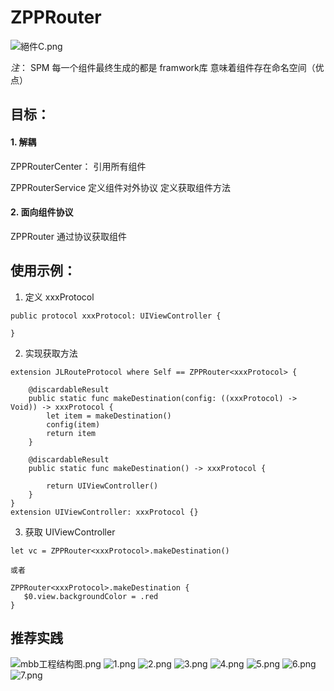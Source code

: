 # ZPPRouter

![絕件C.png](https://upload-images.jianshu.io/upload_images/11285123-eea1e90a109092d5.png?imageMogr2/auto-orient/strip%7CimageView2/2/w/1240)


*注*： SPM 每一个组件最终生成的都是 framwork库 意味着组件存在命名空间（优点）


## 目标：
 
#### 1. 解耦

ZPPRouterCenter：
引用所有组件 


ZPPRouterService
定义组件对外协议
定义获取组件方法

#### 2. 面向组件协议
ZPPRouter 通过协议获取组件


## 使用示例：
1. 定义 xxxProtocol
```
public protocol xxxProtocol: UIViewController {
    
}

```

2. 实现获取方法
```
extension JLRouteProtocol where Self == ZPPRouter<xxxProtocol> {
    
    @discardableResult
    public static func makeDestination(config: ((xxxProtocol) -> Void)) -> xxxProtocol {
        let item = makeDestination()
        config(item)
        return item
    }
    
    @discardableResult
    public static func makeDestination() -> xxxProtocol {
        
        return UIViewController()
    }
}
extension UIViewController: xxxProtocol {}

```

3. 获取 UIViewController 
```
let vc = ZPPRouter<xxxProtocol>.makeDestination()

或者

ZPPRouter<xxxProtocol>.makeDestination {
   $0.view.backgroundColor = .red
}

```

## 推荐实践

![mbb工程结构图.png](https://upload-images.jianshu.io/upload_images/11285123-3f32a36f92bf5b2c.png?imageMogr2/auto-orient/strip%7CimageView2/2/w/1240)
![1.png](https://upload-images.jianshu.io/upload_images/11285123-2bc874d5653589f5.png?imageMogr2/auto-orient/strip%7CimageView2/2/w/1240)
![2.png](https://upload-images.jianshu.io/upload_images/11285123-d03fcd1762896a39.png?imageMogr2/auto-orient/strip%7CimageView2/2/w/1240)
![3.png](https://upload-images.jianshu.io/upload_images/11285123-a5d2ad82c99deb61.png?imageMogr2/auto-orient/strip%7CimageView2/2/w/1240)
![4.png](https://upload-images.jianshu.io/upload_images/11285123-b2d35bec74805639.png?imageMogr2/auto-orient/strip%7CimageView2/2/w/1240)
![5.png](https://upload-images.jianshu.io/upload_images/11285123-ec76236f919661e9.png?imageMogr2/auto-orient/strip%7CimageView2/2/w/1240)
![6.png](https://upload-images.jianshu.io/upload_images/11285123-ccb9703ed21f5dc0.png?imageMogr2/auto-orient/strip%7CimageView2/2/w/1240)
![7.png](https://upload-images.jianshu.io/upload_images/11285123-282d7f1d0d31da7d.png?imageMogr2/auto-orient/strip%7CimageView2/2/w/1240)
